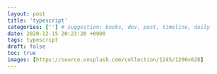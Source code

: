 ```yaml
---
layout: post
title: 'typescript'
categories: [''] # suggestion: books, dev, post, timeline, daily
date: 2020-12-15 20:23:20 +0900
tags: typescript
draft: false
toc: true
images: [https://source.unsplash.com/collection/1245/1200x628]
---
```

